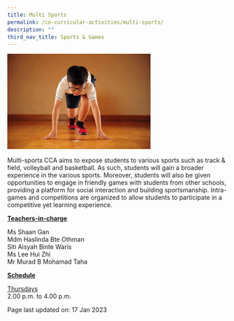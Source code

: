 ```yaml
---
title: Multi Sports
permalink: /co-curricular-activities/multi-sports/
description: ""
third_nav_title: Sports & Games
---
```

<img style="width: 65%;" src="/images/multi.jpeg">
<p>Multi-sports CCA aims to expose students to various sports such as track &amp; field, volleyball and basketball. As such, students will gain a broader experience in the various sports. Moreover, students will also be given opportunities to engage in friendly games with students from other schools, providing a platform for social interaction and building sportsmanship. Intra-games and competitions are organized to allow students to participate in a competitive yet learning experience.</p>
<p><u><strong>Teachers-in-charge</strong></u></p>
<p>Ms Shaan Gan<br>Mdm Haslinda Bte Othman<br>Siti Aisyah Binte Waris<br>Ms Lee Hui Zhi<br>Mr Murad B Mohamad Taha</p>
<p><u><strong>Schedule</strong></u></p>
<p><u>Thursdays</u><br>2.00 p.m. to 4.00 p.m.</p>

<p>Page last updated on: 17 Jan 2023</p>